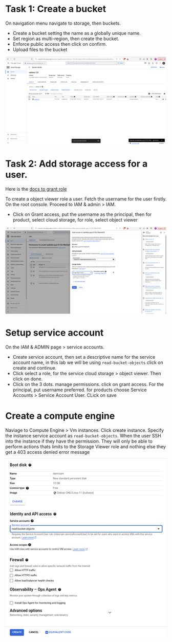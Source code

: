 # Task 1: Create a bucket 

On navigation menu navigate to storage, then buckets. 
- Create a bucket setting the name as a globally unique name.
- Set region as multi-region, then create the bucket.
- Enforce public access then click on confirm.
- Upload files to the bucket
  
![gcp-image](images/gcp_iam-1.png)

# Task 2: Add storage access for a user.
Here is the [docs to grant role](https://cloud.google.com/iam/docs/grant-role-console)

To create a object viewer role a user. Fetch the username for the user firstly.
On the root console. Proceed to IAM & admin > IAM. 
- Click on Grant access, put the username as the principal, then for product, select cloud storage, for role, select object viewer

![gcp-iam-grant-access](images/gcp_iam_2.png)

# Setup service account
On the IAM & ADMIN page > service accounts.
- Create service account, then set a descriptive name for the service account name, in this lab we will be using `read-bucket-objects` click on create and continue.
- Click select a role, for the service cloud storage > object viewer. Then click on done.
- Click on the 3 dots. manage permissions. click on grant access. For the principal, put username preferred. 
for products choose	Service Accounts > Service Account User. CLick on save

# Create a compute engine
Naviage to Compute Engine > Vm instances. Click create instance. Specify the instance service account as `read-bucket-objects`. When the user SSH into the instance if they have the permission. They will only be able to perform actions thats limits to the Storage Viewer role and nothing else they get a 403 access denied error message
![service account](images/read_objects.png)





